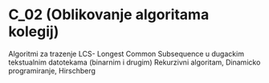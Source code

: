 # C_02 (Oblikovanje algoritama kolegij)
Algoritmi za trazenje LCS- Longest Common Subsequence
u dugackim tekstualnim datotekama (binarnim i drugim)
Rekurzivni algoritam,
Dinamicko programiranje,
Hirschberg
